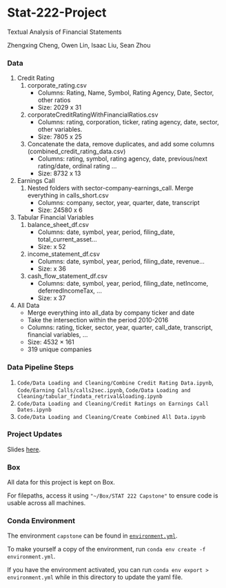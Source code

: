 # Stat-222-Project

Textual Analysis of Financial Statements

Zhengxing Cheng, Owen Lin, Isaac Liu, Sean Zhou

### Data
1. Credit Rating
    1. corporate_rating.csv
        * Columns: Rating, Name, Symbol, Rating Agency, Date, Sector, other ratios
        * Size: 2029 x 31
    2. corporateCreditRatingWithFinancialRatios.csv
        * Columns: rating, corporation, ticker, rating agency, date, sector, other variables.
        * Size: 7805 x 25
    3. Concatenate the data, remove duplicates, and add some columns (combined_credit_rating_data.csv)
        * Columns: rating, symbol, rating agency, date, previous/next rating/date, ordinal rating ...
        * Size: 8732 x 13
2. Earnings Call
    1. Nested folders with sector-company-earnings_call. Merge everything in calls_short.csv
        * Columns: company, sector, year, quarter, date, transcript
        * Size: 24580 x 6
3. Tabular Financial Variables
    1. balance_sheet_df.csv
        * Columns: date, symbol, year, period, filing_date, total_current_asset...
        * Size: x 52
    2. income_statement_df.csv
        * Columns: date, symbol, year, period, filing_date, revenue...
        * Size:  x 36
    3. cash_flow_statement_df.csv
        * Columns: date, symbol, year, period, filing_date, netIncome, deferredIncomeTax, ...
        * Size:  x 37
4. All Data
    * Merge everything into all_data by company ticker and date
    * Take the intersection within the period 2010-2016
    * Columns: rating, ticker, sector, year, quarter, call_date, transcript, financial variables, ... 
    * Size: 4532 × 161
    * 319 unique companies

### Data Pipeline Steps

1. `Code/Data Loading and Cleaning/Combine Credit Rating Data.ipynb`, `Code/Earning Calls/calls2sec.ipynb`, `Code/Data Loading and Cleaning/tabular_findata_retrival&loading.ipynb`
2. `Code/Data Loading and Cleaning/Credit Ratings on Earnings Call Dates.ipynb`
3. `Code/Data Loading and Cleaning/Create Combined All Data.ipynb`

### Project Updates

Slides [here](https://docs.google.com/presentation/d/1JJEnThJ8J-kww_SiqMceNVPTG_3i5U472d_8RIgSb-o/edit#slide=id.p).

### Box

All data for this project is kept on Box.

For filepaths, access it using `"~/Box/STAT 222 Capstone"` to ensure code is usable across all machines.

### Conda Environment

The environment `capstone` can be found in [`environment.yml`](https://github.com/current12/Stat-222-Project/blob/main/environment.yml).

To make yourself a copy of the environment, run `conda env create -f environment.yml`.

If you have the environment activated, you can run `conda env export > environment.yml` while in this directory to update the yaml file.
